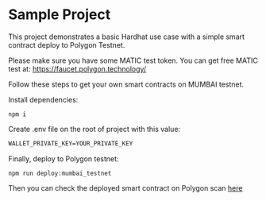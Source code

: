 # Sample Project

This project demonstrates a basic Hardhat use case with a simple smart contract deploy to Polygon Testnet.

Please make sure you have some MATIC test token. You can get free MATIC test at: https://faucet.polygon.technology/

Follow these steps to get your own smart contracts on MUMBAI testnet.

Install dependencies:

```shell
npm i
```

Create .env file on the root of project with this value:

```txt
WALLET_PRIVATE_KEY=YOUR_PRIVATE_KEY
```

Finally, deploy to Polygon testnet:

```shell
npm run deploy:mumbai_testnet
```

Then you can check the deployed smart contract on Polygon scan [here](https://mumbai.polygonscan.com/tx/0xe5a267971d9c7fa7f11f5a21165db8c504a7b1cd02b16f8740559808e7a27d76)
